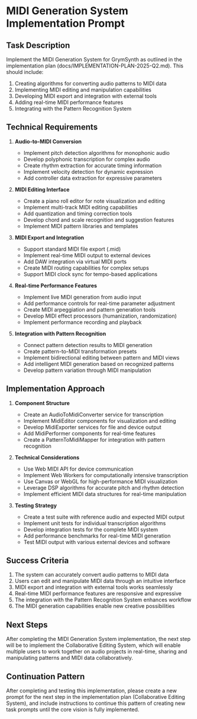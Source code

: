 # MIDI Generation System Implementation Prompt

## Task Description

Implement the MIDI Generation System for GrymSynth as outlined in the implementation plan (docs/IMPLEMENTATION-PLAN-2025-Q2.md). This should include:

1. Creating algorithms for converting audio patterns to MIDI data
2. Implementing MIDI editing and manipulation capabilities
3. Developing MIDI export and integration with external tools
4. Adding real-time MIDI performance features
5. Integrating with the Pattern Recognition System

## Technical Requirements

1. **Audio-to-MIDI Conversion**
   - Implement pitch detection algorithms for monophonic audio
   - Develop polyphonic transcription for complex audio
   - Create rhythm extraction for accurate timing information
   - Implement velocity detection for dynamic expression
   - Add controller data extraction for expressive parameters

2. **MIDI Editing Interface**
   - Create a piano roll editor for note visualization and editing
   - Implement multi-track MIDI editing capabilities
   - Add quantization and timing correction tools
   - Develop chord and scale recognition and suggestion features
   - Implement MIDI pattern libraries and templates

3. **MIDI Export and Integration**
   - Support standard MIDI file export (.mid)
   - Implement real-time MIDI output to external devices
   - Add DAW integration via virtual MIDI ports
   - Create MIDI routing capabilities for complex setups
   - Support MIDI clock sync for tempo-based applications

4. **Real-time Performance Features**
   - Implement live MIDI generation from audio input
   - Add performance controls for real-time parameter adjustment
   - Create MIDI arpeggiation and pattern generation tools
   - Develop MIDI effect processors (humanization, randomization)
   - Implement performance recording and playback

5. **Integration with Pattern Recognition**
   - Connect pattern detection results to MIDI generation
   - Create pattern-to-MIDI transformation presets
   - Implement bidirectional editing between pattern and MIDI views
   - Add intelligent MIDI generation based on recognized patterns
   - Develop pattern variation through MIDI manipulation

## Implementation Approach

1. **Component Structure**
   - Create an AudioToMidiConverter service for transcription
   - Implement MidiEditor components for visualization and editing
   - Develop MidiExporter services for file and device output
   - Add MidiPerformer components for real-time features
   - Create a PatternToMidiMapper for integration with pattern recognition

2. **Technical Considerations**
   - Use Web MIDI API for device communication
   - Implement Web Workers for computationally intensive transcription
   - Use Canvas or WebGL for high-performance MIDI visualization
   - Leverage DSP algorithms for accurate pitch and rhythm detection
   - Implement efficient MIDI data structures for real-time manipulation

3. **Testing Strategy**
   - Create a test suite with reference audio and expected MIDI output
   - Implement unit tests for individual transcription algorithms
   - Develop integration tests for the complete MIDI system
   - Add performance benchmarks for real-time MIDI generation
   - Test MIDI output with various external devices and software

## Success Criteria

1. The system can accurately convert audio patterns to MIDI data
2. Users can edit and manipulate MIDI data through an intuitive interface
3. MIDI export and integration with external tools works seamlessly
4. Real-time MIDI performance features are responsive and expressive
5. The integration with the Pattern Recognition System enhances workflow
6. The MIDI generation capabilities enable new creative possibilities

## Next Steps

After completing the MIDI Generation System implementation, the next step will be to implement the Collaborative Editing System, which will enable multiple users to work together on audio projects in real-time, sharing and manipulating patterns and MIDI data collaboratively.

## Continuation Pattern

After completing and testing this implementation, please create a new prompt for the next step in the implementation plan (Collaborative Editing System), and include instructions to continue this pattern of creating new task prompts until the core vision is fully implemented.
